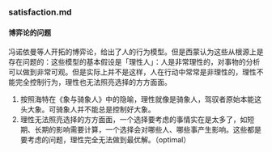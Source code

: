 ### satisfaction.md
#### 博弈论的问题
冯诺依曼等人开拓的博弈论，给出了人的行为模型。但是西蒙认为这些从根源上是存在问题的：这些模型的基本假设是「理性人」：人是非常理性的，对事物的分析可以做到非常可观。但是实际上并不是这样，人在行动中常常是非理性的，理性不能完全控制行为，理性也无法照亮选择的方方面面。
1. 按照海特在《象与骑象人》中的隐喻，理性就像是骑象人，驾驭者原始本能这头大象。可骑象人并不能总是控制好大象。
2. 理性无法照亮选择的方方面面，一个选择要考虑的事情实在是太多了，如短期、长期的影响需要计算，一个选择会对哪些人、哪些事产生影响。这些都是要考虑的问题，理性完全无法做到最优解。（optimal）

